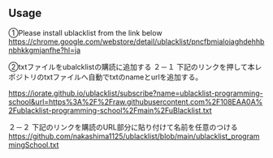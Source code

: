 ## Usage
➀Please install ublacklist from the link below
https://chrome.google.com/webstore/detail/ublacklist/pncfbmialoiaghdehhbnbhkkgmjanfhe?hl=ja

➁txtファイルをubalcklistの購読に追加する
２－１
下記のリンクを押して本レポジトリのtxtファイルへ自動でtxtのnameとurlを追加する。

https://iorate.github.io/ublacklist/subscribe?name=ublacklist-programming-school&url=https%3A%2F%2Fraw.githubusercontent.com%2F108EAA0A%2Fublacklist-programming-school%2Fmain%2FuBlacklist.txt

２－２
下記のリンクを購読のURL部分に貼り付けて名前を任意のつける
https://github.com/nakashima1125/ublacklist/blob/main/ublacklist_programmingSchool.txt
